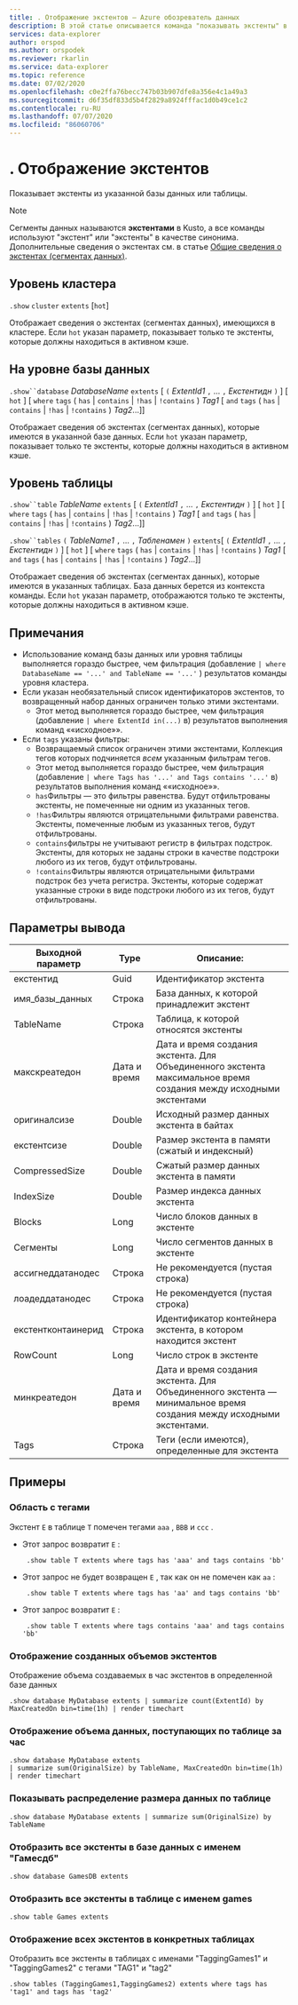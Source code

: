 ```yaml
---
title: . Отображение экстентов — Azure обозреватель данных
description: В этой статье описывается команда "показывать экстенты" в Azure обозреватель данных.
services: data-explorer
author: orspod
ms.author: orspodek
ms.reviewer: rkarlin
ms.service: data-explorer
ms.topic: reference
ms.date: 07/02/2020
ms.openlocfilehash: c0e2ffa76becc747b03b907dfe8a356e4c1a49a3
ms.sourcegitcommit: d6f35df833d5b4f2829a8924fffac1d0b49ce1c2
ms.contentlocale: ru-RU
ms.lasthandoff: 07/07/2020
ms.locfileid: "86060706"
---
```

# <a name="show-extents"></a>. Отображение экстентов

Показывает экстенты из указанной базы данных или таблицы.

> [!NOTE]
> Сегменты данных называются **экстентами** в Kusto, а все команды используют "экстент" или "экстенты" в качестве синонима.
> Дополнительные сведения о экстентах см. в статье [Общие сведения о экстентах (сегментах данных)](extents-overview.md).

## <a name="cluster-level"></a>Уровень кластера

`.show` `cluster` `extents` [`hot`]

Отображает сведения о экстентах (сегментах данных), имеющихся в кластере.
Если `hot` указан параметр, показывает только те экстенты, которые должны находиться в активном кэше.

## <a name="database-level"></a>На уровне базы данных

`.show``database` *DatabaseName* `extents` [ `(` *ExtentId1* `,` ... `,` *Екстентидн* `)` ] [ `hot` ] [ `where` `tags` ( `has` | `contains` | `!has` | `!contains` ) *Tag1* [ `and` `tags` ( `has` | `contains` | `!has` | `!contains` ) *Tag2*...]]

Отображает сведения об экстентах (сегментах данных), которые имеются в указанной базе данных.
Если `hot` указан параметр, показывает только те экстенты, которые должны находиться в активном кэше.

## <a name="table-level"></a>Уровень таблицы

`.show``table` *TableName* `extents` [ `(` *ExtentId1* `,` ... `,` *Екстентидн* `)` ] [ `hot` ] [ `where` `tags` ( `has` | `contains` | `!has` | `!contains` ) *Tag1* [ `and` `tags` ( `has` | `contains` | `!has` | `!contains` ) *Tag2*...]]

`.show``tables` `(` *TableName1* `,` ... `,` *Табленамен* `)` `extents`[ `(` *ExtentId1* `,` ... `,` *Екстентидн* `)` ] [ `hot` ] [ `where` `tags` ( `has` | `contains` | `!has` | `!contains` ) *Tag1* [ `and` `tags` ( `has` | `contains` | `!has` | `!contains` ) *Tag2*...]]

Отображает сведения об экстентах (сегментах данных), которые имеются в указанных таблицах. База данных берется из контекста команды.
Если `hot` указан параметр, отображаются только те экстенты, которые должны находиться в активном кэше.

## <a name="notes"></a>Примечания

* Использование команд базы данных или уровня таблицы выполняется гораздо быстрее, чем фильтрация (добавление `| where DatabaseName == '...' and TableName == '...'` ) результатов команды уровня кластера.
* Если указан необязательный список идентификаторов экстентов, то возвращенный набор данных ограничен только этими экстентами.
    * Этот метод выполняется гораздо быстрее, чем фильтрация (добавление `| where ExtentId in(...)` в) результатов выполнения команд ««исходное»».
* Если `tags` указаны фильтры:
    * Возвращаемый список ограничен этими экстентами, Коллекция тегов которых подчиняется *всем* указанным фильтрам тегов.
    * Этот метод выполняется гораздо быстрее, чем фильтрация (добавление `| where Tags has '...' and Tags contains '...'` в) результатов выполнения команд ««исходное»».
    * `has`Фильтры — это фильтры равенства. Будут отфильтрованы экстенты, не помеченные ни одним из указанных тегов.
    * `!has`Фильтры являются отрицательными фильтрами равенства. Экстенты, помеченные любым из указанных тегов, будут отфильтрованы.
    * `contains`фильтры не учитывают регистр в фильтрах подстрок. Экстенты, для которых не заданы строки в качестве подстроки любого из их тегов, будут отфильтрованы.
    * `!contains`Фильтры являются отрицательными фильтрами подстрок без учета регистра. Экстенты, которые содержат указанные строки в виде подстроки любого из их тегов, будут отфильтрованы.
  
## <a name="output-parameters"></a>Параметры вывода

|Выходной параметр |Type |Описание: |
|---|---|---|
|екстентид |Guid |Идентификатор экстента 
|имя_базы_данных |Строка |База данных, к которой принадлежит экстент
|TableName |Строка |Таблица, к которой относятся экстенты
|макскреатедон |Дата и время |Дата и время создания экстента. Для Объединенного экстента максимальное время создания между исходными экстентами
|оригиналсизе |Double |Исходный размер данных экстента в байтах
|екстентсизе |Double |Размер экстента в памяти (сжатый и индексный)
|CompressedSize |Double |Сжатый размер данных экстента в памяти
|IndexSize |Double |Размер индекса данных экстента
|Blocks |Long |Число блоков данных в экстенте
|Сегменты |Long |Число сегментов данных в экстенте
|ассигнеддатанодес |Строка | Не рекомендуется (пустая строка)
|лоадеддатанодес |Строка |Не рекомендуется (пустая строка)
|екстентконтаинерид |Строка | Идентификатор контейнера экстента, в котором находится экстент
|RowCount |Long |Число строк в экстенте
|минкреатедон |Дата и время |Дата и время создания экстента. Для Объединенного экстента — минимальное время создания между исходными экстентами.
|Tags|Строка|Теги (если имеются), определенные для экстента
 
## <a name="examples"></a>Примеры

### <a name="tagged-extent"></a>Область с тегами

Экстент `E` в таблице `T` помечен тегами `aaa` , `BBB` и `ccc` .

* Этот запрос возвратит `E` :
    
   ```kusto
    .show table T extents where tags has 'aaa' and tags contains 'bb'
   ```
   
* Этот запрос не будет возвращен `E` , так как он не помечен как `aa` :
    
   ```kusto
    .show table T extents where tags has 'aa' and tags contains 'bb'
   ```
    
* Этот запрос возвратит `E` :
    
   ```kusto
    .show table T extents where tags contains 'aaa' and tags contains 'bb' 
   ```

### <a name="show-volume-of-extents-created"></a>Отображение созданных объемов экстентов

Отображение объема создаваемых в час экстентов в определенной базе данных

```kusto 
.show database MyDatabase extents | summarize count(ExtentId) by MaxCreatedOn bin=time(1h) | render timechart  
```

### <a name="show-volume-of-data-arriving-by-table-per-hour"></a>Отображение объема данных, поступающих по таблице за час

```kusto 
.show database MyDatabase extents  
| summarize sum(OriginalSize) by TableName, MaxCreatedOn bin=time(1h)  
| render timechart
```

### <a name="show-data-size-distribution-by-table"></a>Показывать распределение размера данных по таблице

```kusto 
.show database MyDatabase extents | summarize sum(OriginalSize) by TableName
```

### <a name="show-all-extents-in-the-database-named-gamesdb"></a>Отобразить все экстенты в базе данных с именем "Гамесдб"

```kusto 
.show database GamesDB extents
```

### <a name="show-all-extents-in-the-table-named-games"></a>Отобразить все экстенты в таблице с именем games

```kusto 
.show table Games extents
```

### <a name="show-all-extents-in-specific-tables"></a>Отображение всех экстентов в конкретных таблицах

Отобразить все экстенты в таблицах с именами "TaggingGames1" и "TaggingGames2" с тегами "TAG1" и "tag2"

```kusto 
.show tables (TaggingGames1,TaggingGames2) extents where tags has 'tag1' and tags has 'tag2'
```
